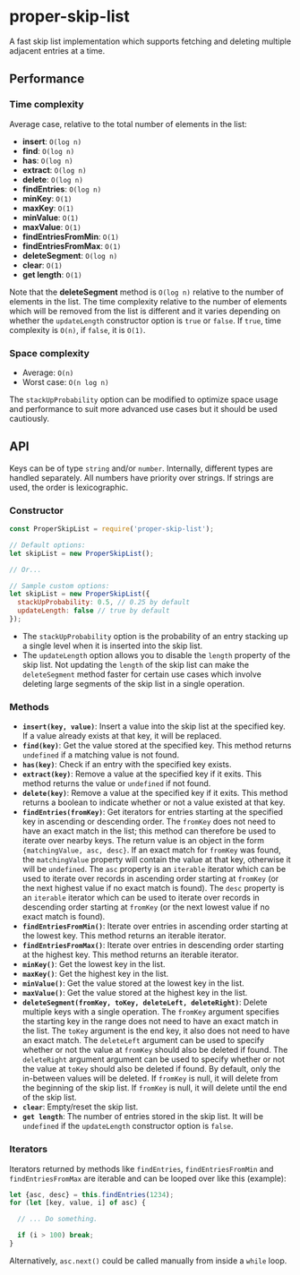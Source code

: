 # proper-skip-list
A fast skip list implementation which supports fetching and deleting multiple adjacent entries at a time.

## Performance

### Time complexity

Average case, relative to the total number of elements in the list:

- **insert**: `O(log n)`
- **find**: `O(log n)`
- **has**: `O(log n)`
- **extract**: `O(log n)`
- **delete**: `O(log n)`
- **findEntries**: `O(log n)`
- **minKey**: `O(1)`
- **maxKey**: `O(1)`
- **minValue**: `O(1)`
- **maxValue**: `O(1)`
- **findEntriesFromMin**: `O(1)`
- **findEntriesFromMax**: `O(1)`
- **deleteSegment**: `O(log n)`
- **clear**: `O(1)`
- **get length**: `O(1)`

Note that the **deleteSegment** method is `O(log n)` relative to the number of elements in the list.
The time complexity relative to the number of elements which will be removed from the list is different and it varies depending on whether the `updateLength` constructor option is `true` or `false`. If `true`, time complexity is `O(n)`, if `false`, it is `O(1)`.

### Space complexity

- Average: `O(n)`
- Worst case: `O(n log n)`

The `stackUpProbability` option can be modified to optimize space usage and performance to suit more advanced use cases but it should be used cautiously.

## API

Keys can be of type `string` and/or `number`. Internally, different types are handled separately. All numbers have priority over strings.
If strings are used, the order is lexicographic.

### Constructor

```js
const ProperSkipList = require('proper-skip-list');

// Default options:
let skipList = new ProperSkipList();

// Or...

// Sample custom options:
let skipList = new ProperSkipList({
  stackUpProbability: 0.5, // 0.25 by default
  updateLength: false // true by default
});
```

- The `stackUpProbability` option is the probability of an entry stacking up a single level when it is inserted into the skip list.
- The `updateLength` option allows you to disable the `length` property of the skip list. Not updating the `length` of the skip list can make the `deleteSegment` method faster for certain use cases which involve deleting large segments of the skip list in a single operation.

### Methods

- **`insert(key, value)`**: Insert a value into the skip list at the specified key. If a value already exists at that key, it will be replaced.
- **`find(key)`**: Get the value stored at the specified key. This method returns `undefined` if a matching value is not found.
- **`has(key)`**: Check if an entry with the specified key exists.
- **`extract(key)`**: Remove a value at the specified key if it exits. This method returns the value or `undefined` if not found.
- **`delete(key)`**: Remove a value at the specified key if it exits. This method returns a boolean to indicate whether or not a value existed at that key.
- **`findEntries(fromKey)`**: Get iterators for entries starting at the specified key in ascending or descending order. The `fromKey` does not need to have an exact match in the list; this method can therefore be used to iterate over nearby keys. The return value is an object in the form `{matchingValue, asc, desc}`. If an exact match for `fromKey` was found, the `matchingValue` property will contain the value at that key, otherwise it will be `undefined`. The `asc` property is an `iterable` iterator which can be used to iterate over records in ascending order starting at `fromKey` (or the next highest value if no exact match is found). The `desc` property is an `iterable` iterator which can be used to iterate over records in descending order starting at `fromKey` (or the next lowest value if no exact match is found).
- **`findEntriesFromMin()`**: Iterate over entries in ascending order starting at the lowest key. This method returns an iterable iterator.
- **`findEntriesFromMax()`**: Iterate over entries in descending order starting at the highest key. This method returns an iterable iterator.
- **`minKey()`**: Get the lowest key in the list.
- **`maxKey()`**: Get the highest key in the list.
- **`minValue()`**: Get the value stored at the lowest key in the list.
- **`maxValue()`**: Get the value stored at the highest key in the list.
- **`deleteSegment(fromKey, toKey, deleteLeft, deleteRight)`**: Delete multiple keys with a single operation. The `fromKey` argument specifies the starting key in the range does not need to have an exact match in the list. The `toKey` argument is the end key, it also does not need to have an exact match. The `deleteLeft` argument can be used to specify whether or not the value at `fromKey` should also be deleted if found. The `deleteRight` argument argument can be used to specify whether or not the value at `toKey` should also be deleted if found. By default, only the in-between values will be deleted. If `fromKey` is null, it will delete from the beginning of the skip list. If `fromKey` is null, it will delete until the end of the skip list.
- **`clear`**: Empty/reset the skip list.
- **`get length`**: The number of entries stored in the skip list. It will be `undefined` if the `updateLength` constructor option is `false`.

### Iterators

Iterators returned by methods like `findEntries`, `findEntriesFromMin` and `findEntriesFromMax` are iterable and can be looped over like this (example):

```js
let {asc, desc} = this.findEntries(1234);
for (let [key, value, i] of asc) {

  // ... Do something.

  if (i > 100) break;
}
```

Alternatively, `asc.next()` could be called manually from inside a `while` loop.
